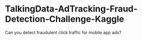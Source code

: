 # TalkingData-AdTracking-Fraud-Detection-Challenge-Kaggle
Can you detect fraudulent click traffic for mobile app ads?
